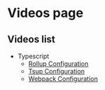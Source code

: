 # Videos page

## Videos list

- Typescript
  - [Rollup Configuration](https://gabriel-logan.github.io/How-To-Bundle-Examples/videos/rollup.mp4)
  - [Tsup Configuration](https://gabriel-logan.github.io/How-To-Bundle-Examples/videos/tsup.mp4)
  - [Webpack Configuration](https://gabriel-logan.github.io/How-To-Bundle-Examples/videos/webpack.mp4)